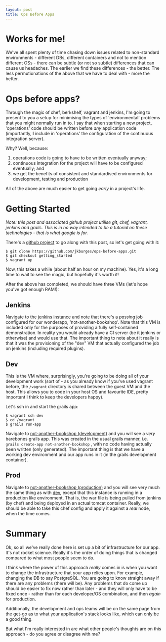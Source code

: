```yaml
---
layout: post
title: Ops Before Apps
---
```


# Works for me!
We've all spent plenty of time chasing down issues related to non-standard environments - different DBs, different containers and not to mention different OSs - there can be subtle (or not so subtle) differences that can cause us headaches.  The earlier we find these differences - the better.  The less permutionations of the above that we have to deal with - more the better.

# Ops before apps?

Through the magic of chef, berkshelf, vagrant and jenkins, I'm going to present to you a setup for minimising the types of 'environmental' problems that you might normally run in to. I say that when starting a new project, 'operations' code should be written before *any* application code (importantly, I include in 'operations' the configuration of the continuous integration server).

Why?  Well, because:

1. operations code is going to have to be written eventually anyway;
2. continuous integration for the project will have to be configured eventually; and
3. we get the benefits of consistent and standardised environments for development, testing and production

All of the above are much easier to get going *early* in a project's life.

# Getting Started

*Note: this post and associated github project utilise git, chef, vagrant, jenkins and grails.  This is in no way intended to be a tutorial on these technologies - that is what google is for.*

There's a [github project](https://github.com/jkburges/ops-before-apps) to go along with this post, so let's get going with it:

    $ git clone https://github.com/jkburges/ops-before-apps.git
    $ git checkout getting_started
    $ vagrant up

Now, this takes a while (about half an hour on my machine).  Yes, it's a long time to wait to see the magic, but hopefully it's worth it!

After the above has completed, we should have three VMs (let's hope you've got enough RAM!):

## Jenkins
Navigate to the [jenkins instance](http://192.168.50.2:8080) and note that there's a *passing* job configured for our wonderapp, 'not-another-bookshop'.  Note that this VM is included only for the purposes of providing a fully self-contained demonstration. In reality you would already have a CI server (be it jenkins or otherwise) and would use that.  The important thing to note about it really is that it was the provisioning of the "dev" VM that actually configured the job on jenkins (including required plugins).

## Dev
This is the VM where, surprisingly, you're going to be doing all of your development work (sort of - as you already know if you've used vagrant before, the `/vagrant` directory is shared between the guest VM and the host.  This allows you to code in your host OS and favourite IDE, pretty important I think to keep the developers happy).

Let's ssh in and start the grails app:

    $ vagrant ssh dev
    $ cd /vagrant
    $ grails run-app

Navigate to [not-another-bookshop (development)](http://192.168.50.3:8080/not-another-bookshop) and you will see a *very* barebones grails app.  This was created in the usual grails manner, i.e. `grails create-app not-another-bookshop` , with no code having actually been written (only generated).  The important thing is that we have a working dev environment and our app runs in it (in the grails development container).

## Prod

Navigate to [not-another-bookshop (production)](http://192.168.50.3:8080/not-another-bookshop) and you will see very much the same thing as with [dev](#dev), except that this instance is running in a production like environment.  That is, the war file is being pulled from jenkins (by chef) and being deployed in an actual tomcat container.  Really, we should be able to take this chef config and apply it against a *real* node, when the time comes.


# Summary

Ok, so all we've really done here is set up a bit of infrastructure for our app.  It's not rocket science.  Really it's the order of doing things that is changed compared to what most people seem to do.

I think where the power of this approach *really* comes in is when you want to change the infrastructure that your app relies upon.  For example, changing the DB to say PostgreSQL.  You are going to know straight away if there are any problems (there will be).  Any problems that do come up should be easier to fix now rather than later - and they will only have to be fixed once - rather than for each developer/OS combination, and then *again* for production.

Additionally, the development and ops teams will be on the same page from the get-go as to what your application's stack looks like, which can only be a good thing.

But what I'm really interested in are what other people's thoughts are on this approach - do you agree or disagree with me?
